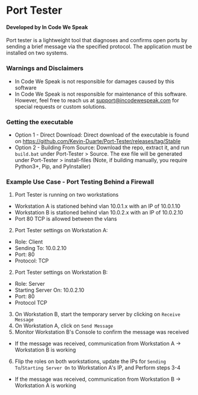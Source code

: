 # Port Tester
#### Developed by In Code We Speak
 Port tester is a lightweight tool that diagnoses and confirms open ports by sending a brief message via the specified protocol. The application must be installed on two systems.
 
### Warnings and Disclaimers
- In Code We Speak is not responsible for damages caused by this software
- In Code We Speak is not responsible for maintenance of this software. However, feel free to reach us at support@incodewespeak.com for special requests or custom solutions.

### Getting the executable
- Option 1 - Direct Download: Direct download of the executable is found on https://github.com/Kevin-Duarte/Port-Tester/releases/tag/Stable
- Option 2 - Building From Source: Download the repo, extract it, and run `build.bat` under Port-Tester > Source. The exe file will be generated under Port-Tester > install-files (Note, if building manually, you require Python3+, Pip, and PyInstaller)

### Example Use Case - Port Testing Behind a Firewall
1. Port Tester is running on two workstations
- Workstation A is stationed behind vlan 10.0.1.x with an IP of 10.0.1.10
- Workstation B is stationed behind vlan 10.0.2.x with an IP of 10.0.2.10
- Port 80 TCP is allowed between the vlans
2. Port Tester settings on Workstation A:
- Role: Client
- Sending To: 10.0.2.10
- Port: 80
- Protocol: TCP
2. Port Tester settings on Workstation B:
- Role: Server
- Starting Server On: 10.0.2.10
- Port: 80
- Protocol TCP
3. On Workstation B, start the temporary server by clicking on `Receive Message`
4. On Workstation A, click on `Send Message`
5. Monitor Workstation B's Console to confirm the message was received
- If the message was received, communication from Workstation A -> Workstation B is working
6. Flip the roles on both workstations, update the IPs for `Sending To`/`Starting Server On` to Workstation A's IP, and Perform steps 3-4
- If the message was received, communication from Workstation B -> Workstation A is working

